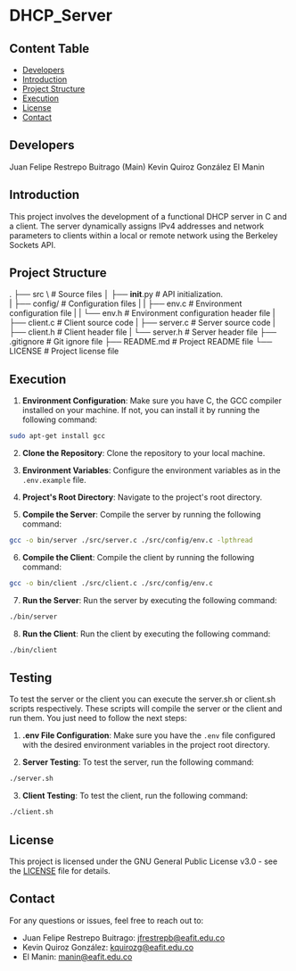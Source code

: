 # DHCP_Server

## Content Table
- [Developers](#developers)
- [Introduction](#introduction)
- [Project Structure](#project-structure)
- [Execution](#execution)
- [License](#license)
- [Contact](#contact)

## Developers
Juan Felipe Restrepo Buitrago (Main)
Kevin Quiroz González
El Manin

## Introduction
This project involves the development of a functional DHCP server in C and a client. The server dynamically assigns IPv4 addresses and network parameters to clients within a local or remote network using the Berkeley Sockets API.

## Project Structure

.
├── src \ # Source files
│   ├── __init__.py # API initialization. \
|   ├── config/ # Configuration files
|   |   ├── env.c # Environment configuration file
|   |   └── env.h # Environment configuration header file
|   ├── client.c # Client source code
|   ├── server.c # Server source code
|   ├── client.h # Client header file
|   └── server.h # Server header file
├── .gitignore # Git ignore file
├── README.md # Project README file
└── LICENSE # Project license file

## Execution

1. **Environment Configuration**: Make sure you have C, the GCC compiler installed on your machine. If not, you can install it by running the following command:

```bash
sudo apt-get install gcc
```

2. **Clone the Repository**: Clone the repository to your local machine.

3. **Environment Variables**: Configure the environment variables as in the `.env.example` file.

4. **Project's Root Directory**: Navigate to the project's root directory.

5. **Compile the Server**: Compile the server by running the following command:

```bash
gcc -o bin/server ./src/server.c ./src/config/env.c -lpthread
```

6. **Compile the Client**: Compile the client by running the following command:

```bash
gcc -o bin/client ./src/client.c ./src/config/env.c
```

7. **Run the Server**: Run the server by executing the following command:

```bash
./bin/server
```

8. **Run the Client**: Run the client by executing the following command:

```bash
./bin/client
```

## Testing

To test the server or the client you can execute the server.sh or client.sh scripts respectively. These scripts will compile the server or the client and run them. You just need to follow the next steps:

1. **.env File Configuration**: Make sure you have the `.env` file configured with the desired environment variables in the project root directory.

2. **Server Testing**: To test the server, run the following command:

```bash
./server.sh
```

3. **Client Testing**: To test the client, run the following command:

```bash
./client.sh
```

## License

This project is licensed under the GNU General Public License v3.0 - see the [LICENSE](LICENSE) file for details.

## Contact

For any questions or issues, feel free to reach out to:
- Juan Felipe Restrepo Buitrago: [jfrestrepb@eafit.edu.co](mailto:jfrestrepb@eafit.edu.co)
- Kevin Quiroz González: [kquirozg@eafit.edu.co](mailto:kquirozg@eafit.edu.co)
- El Manin: [manin@eafit.edu.co](mailto:manin@eafit.edu.co)